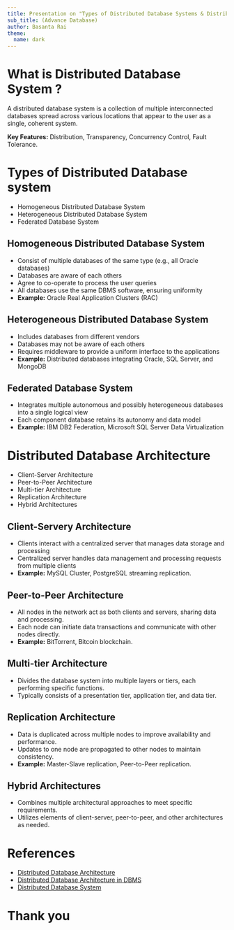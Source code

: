 ```yaml
---
title: Presentation on "Types of Distributed Database Systems & Distributed Database Architecture"
sub_title: (Advance Database)
author: Basanta Rai
theme:
  name: dark
---
```


# What is Distributed Database System ?

A distributed database system is a collection of multiple interconnected databases spread across various locations that appear to the user as a single, coherent system.

**Key Features:** Distribution, Transparency, Concurrency Control, Fault Tolerance.

<!-- end_slide -->

# Types of Distributed Database system

- Homogeneous Distributed Database System
- Heterogeneous Distributed Database System
- Federated Database System

<!-- end_slide -->

## Homogeneous Distributed Database System

- Consist of multiple databases of the same type (e.g., all Oracle databases)
- Databases are aware of each others
- Agree to co-operate to process the user queries
- All databases use the same DBMS software, ensuring uniformity
- **Example:** Oracle Real Application Clusters (RAC)

<!-- end_slide -->

## Heterogeneous Distributed Database System

- Includes databases from different vendors
- Databases may not be aware of each others
- Requires middleware to provide a uniform interface to the applications
- **Example:** Distributed databases integrating Oracle, SQL Server, and MongoDB

<!-- end_slide -->

## Federated Database System

- Integrates multiple autonomous and possibly heterogeneous databases into a single logical view
- Each component database retains its autonomy and data model
- **Example:** IBM DB2 Federation, Microsoft SQL Server Data Virtualization

<!-- end_slide -->

# Distributed Database Architecture

- Client-Server Architecture
- Peer-to-Peer Architecture
- Multi-tier Architecture
- Replication Architecture
- Hybrid Architectures

<!-- end_slide -->

## Client-Servery Architecture

- Clients interact with a centralized server that manages data storage and processing
- Centralized server handles data management and processing requests from multiple clients
- **Example:** MySQL Cluster, PostgreSQL streaming replication.

## Peer-to-Peer Architecture

- All nodes in the network act as both clients and servers, sharing data and processing.
- Each node can initiate data transactions and communicate with other nodes directly.
- **Example:** BitTorrent, Bitcoin blockchain.

<!-- end_slide -->

## Multi-tier Architecture

- Divides the database system into multiple layers or tiers, each performing specific functions.
- Typically consists of a presentation tier, application tier, and data tier.

## Replication Architecture

- Data is duplicated across multiple nodes to improve availability and performance.
- Updates to one node are propagated to other nodes to maintain consistency.
- **Example:** Master-Slave replication, Peer-to-Peer replication.

## Hybrid Architectures

- Combines multiple architectural approaches to meet specific requirements.
- Utilizes elements of client-server, peer-to-peer, and other architectures as needed.

<!-- end_slide -->

# References

- [Distributed Database Architecture](https://www.filibeto.org/sun/lib/nonsun/oracle/11.1.0.6.0/B28359_01/server.111/b28310/ds_concepts001.htm#i1007639)
- [Distributed Database Architecture in DBMS](https://www.javatpoint.com/distributed-database-architecture-in-dbms)
- [Distributed Database System](https://www.geeksforgeeks.org/distributed-database-system/)

<!-- end_slide -->

# Thank you
